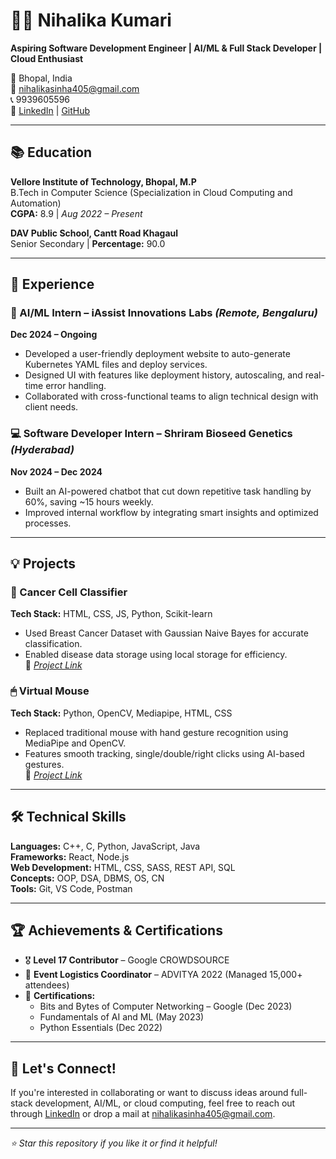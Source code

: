 # 👩‍💻 Nihalika Kumari

**Aspiring Software Development Engineer | AI/ML & Full Stack Developer | Cloud Enthusiast**

📍 Bhopal, India  
📧 [nihalikasinha405@gmail.com](mailto:nihalikasinha405@gmail.com)  
📞 9939605596  
🔗 [LinkedIn](https://www.linkedin.com/in/nihalika-kumari-915a51251/) | [GitHub](https://github.com/nihalikakumari)

---

## 📚 Education

**Vellore Institute of Technology, Bhopal, M.P**  
B.Tech in Computer Science (Specialization in Cloud Computing and Automation)  
**CGPA:** 8.9 | _Aug 2022 – Present_

**DAV Public School, Cantt Road Khagaul**  
Senior Secondary | **Percentage:** 90.0  

---

## 💼 Experience

### 🧠 AI/ML Intern – iAssist Innovations Labs _(Remote, Bengaluru)_  
**Dec 2024 – Ongoing**  
- Developed a user-friendly deployment website to auto-generate Kubernetes YAML files and deploy services.  
- Designed UI with features like deployment history, autoscaling, and real-time error handling.  
- Collaborated with cross-functional teams to align technical design with client needs.

### 💻 Software Developer Intern – Shriram Bioseed Genetics _(Hyderabad)_  
**Nov 2024 – Dec 2024**  
- Built an AI-powered chatbot that cut down repetitive task handling by 60%, saving ~15 hours weekly.  
- Improved internal workflow by integrating smart insights and optimized processes.  

---

## 💡 Projects

### 🔬 Cancer Cell Classifier  
**Tech Stack:** HTML, CSS, JS, Python, Scikit-learn  
- Used Breast Cancer Dataset with Gaussian Naive Bayes for accurate classification.  
- Enabled disease data storage using local storage for efficiency.  
🔗 _[Project Link](#)_

### 🖱 Virtual Mouse  
**Tech Stack:** Python, OpenCV, Mediapipe, HTML, CSS  
- Replaced traditional mouse with hand gesture recognition using MediaPipe and OpenCV.  
- Features smooth tracking, single/double/right clicks using AI-based gestures.  
🔗 _[Project Link](#)_

---

## 🛠 Technical Skills

**Languages:** C++, C, Python, JavaScript, Java  
**Frameworks:** React, Node.js  
**Web Development:** HTML, CSS, SASS, REST API, SQL  
**Concepts:** OOP, DSA, DBMS, OS, CN  
**Tools:** Git, VS Code, Postman  

---

## 🏆 Achievements & Certifications

- 🎖 **Level 17 Contributor** – Google CROWDSOURCE  
- 🎪 **Event Logistics Coordinator** – ADVITYA 2022 (Managed 15,000+ attendees)  
- 📜 **Certifications:**  
  - Bits and Bytes of Computer Networking – Google (Dec 2023)  
  - Fundamentals of AI and ML (May 2023)  
  - Python Essentials (Dec 2022)  

---

## 🔗 Let's Connect!

If you're interested in collaborating or want to discuss ideas around full-stack development, AI/ML, or cloud computing, feel free to reach out through [LinkedIn](https://www.linkedin.com/in/nihalika-kumari-915a51251/) or drop a mail at [nihalikasinha405@gmail.com](mailto:nihalikasinha405@gmail.com).

---

_⭐️ Star this repository if you like it or find it helpful!_
